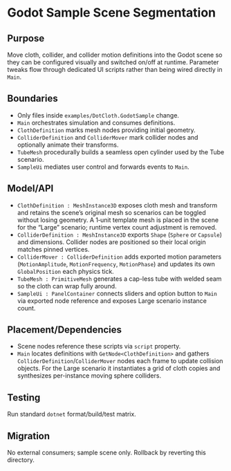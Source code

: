 # Godot Sample Scene Segmentation

## Purpose
Move cloth, collider, and collider motion definitions into the Godot scene so they can be configured visually and switched on/off at runtime. Parameter tweaks flow through dedicated UI scripts rather than being wired directly in `Main`.

## Boundaries
- Only files inside `examples/DotCloth.GodotSample` change.
- `Main` orchestrates simulation and consumes definitions.
- `ClothDefinition` marks mesh nodes providing initial geometry.
- `ColliderDefinition` and `ColliderMover` mark collider nodes and optionally animate their transforms.
- `TubeMesh` procedurally builds a seamless open cylinder used by the Tube scenario.
- `SampleUi` mediates user control and forwards events to `Main`.

## Model/API
 - `ClothDefinition : MeshInstance3D` exposes cloth mesh and transform and retains the scene’s original mesh so scenarios can be toggled without losing geometry. A 1‑unit template mesh is placed in the scene for the “Large” scenario; runtime vertex count adjustment is removed.
- `ColliderDefinition : MeshInstance3D` exports `Shape` (`Sphere` or `Capsule`) and dimensions. Collider nodes are positioned so their local origin matches pinned vertices.
- `ColliderMover : ColliderDefinition` adds exported motion parameters (`MotionAmplitude`, `MotionFrequency`, `MotionPhase`) and updates its own `GlobalPosition` each physics tick.
- `TubeMesh : PrimitiveMesh` generates a cap-less tube with welded seam so the cloth can wrap fully around.
- `SampleUi : PanelContainer` connects sliders and option button to `Main` via exported node reference and exposes Large scenario instance count.

## Placement/Dependencies
- Scene nodes reference these scripts via `script` property.
- `Main` locates definitions with `GetNode<ClothDefinition>` and gathers `ColliderDefinition`/`ColliderMover` nodes each frame to update collision objects. For the Large scenario it instantiates a grid of cloth copies and synthesizes per-instance moving sphere colliders.

## Testing
Run standard `dotnet` format/build/test matrix.

## Migration
No external consumers; sample scene only. Rollback by reverting this directory.
